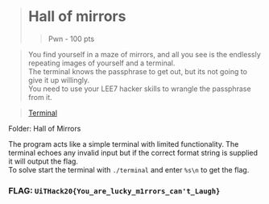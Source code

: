

># Hall of mirrors
>>Pwn - 100 pts

>You find yourself in a maze of mirrors, and all you see is the endlessly repeating images of yourself and a terminal. \
>The terminal knows the passphrase to get out, but its not going to give it up willingly. \
>You need to use your LEE7 hacker skills to wrangle the passphrase from it.

>[Terminal](./terminal)

Folder: Hall of Mirrors

The program acts like a simple terminal with limited functionality. 
The terminal echoes any invalid input but if the correct format string is supplied it will output the flag. \
To solve start the terminal with `./terminal` and enter `%s\n` to get the flag.

### FLAG: `UiTHack20{You_are_lucky_m1rrors_can't_Laugh}`